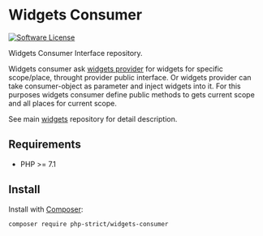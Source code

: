 # Widgets Consumer

[![Software License][ico-license]](LICENSE.txt)

Widgets Consumer Interface repository.

Widgets consumer ask [widgets provider]() for widgets for specific 
scope/place, throught provider public interface. Or widgets provider 
can take consumer-object as parameter and inject widgets into it. 
For this purposes widgets consumer define public methods to gets 
current scope and all places for current scope.

See main [widgets](https://github.com/php-strict/widgets) repository 
for detail description.

## Requirements

*   PHP >= 7.1

## Install

Install with [Composer](http://getcomposer.org):

```bash
composer require php-strict/widgets-consumer
```

[ico-license]: https://img.shields.io/badge/license-GPL-brightgreen.svg?style=flat-square
